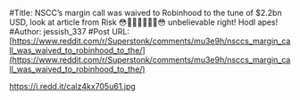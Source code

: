 #Title: NSCC’s margin call was waived to Robinhood to the tune of $2.2bn USD, look at article from Risk 😳🤡🍭🤡🍭🤡🍭😳 unbelievable right! Hodl apes!
#Author: jessish_337
#Post URL: [https://www.reddit.com/r/Superstonk/comments/mu3e9h/nsccs_margin_call_was_waived_to_robinhood_to_the/](https://www.reddit.com/r/Superstonk/comments/mu3e9h/nsccs_margin_call_was_waived_to_robinhood_to_the/)


https://i.redd.it/calz4kx705u61.jpg
